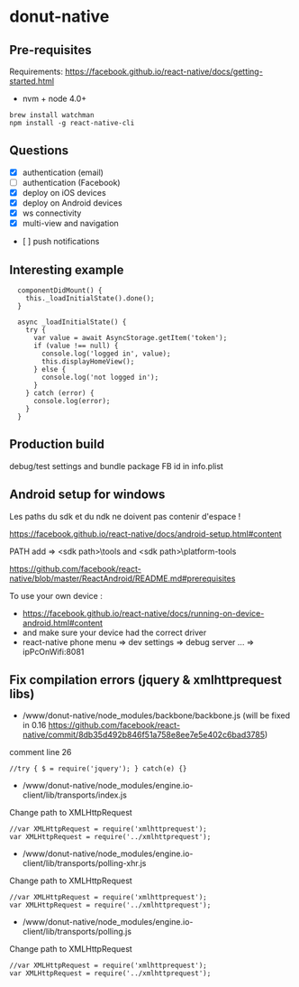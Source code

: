 # donut-native

## Pre-requisites

Requirements: https://facebook.github.io/react-native/docs/getting-started.html

* nvm + node 4.0+

```
brew install watchman
npm install -g react-native-cli
```

## Questions

* [x] authentication (email)
* [ ] authentication (Facebook)
* [x] deploy on iOS devices
* [x] deploy on Android devices
* [x] ws connectivity
* [x] multi-view and navigation
* [ ] push notifications

## Interesting example

```
  componentDidMount() {    
    this._loadInitialState().done();
  }
  
  async _loadInitialState() {
    try {
      var value = await AsyncStorage.getItem('token');
      if (value !== null) {
        console.log('logged in', value);
        this.displayHomeView();
      } else {
        console.log('not logged in');
      }
    } catch (error) {
      console.log(error);
    }
  }
```
  
## Production build
 
debug/test settings and bundle package
FB id in info.plist

## Android setup for windows

Les paths du sdk et du ndk ne doivent pas contenir d'espace !

https://facebook.github.io/react-native/docs/android-setup.html#content

PATH add =>  \<sdk path>\tools and \<sdk path>\platform-tools


https://github.com/facebook/react-native/blob/master/ReactAndroid/README.md#prerequisites

To use your own device :
- https://facebook.github.io/react-native/docs/running-on-device-android.html#content
- and make sure your device had the correct driver
- react-native phone menu => dev settings => debug server ... => ipPcOnWifi:8081 

## Fix compilation errors (jquery & xmlhttprequest libs)

- /www/donut-native/node_modules/backbone/backbone.js (will be fixed in 0.16 https://github.com/facebook/react-native/commit/8db35d492b846f51a758e8ee7e5e402c6bad3785)

comment line 26

```
//try { $ = require('jquery'); } catch(e) {}
```

- /www/donut-native/node_modules/engine.io-client/lib/transports/index.js

Change path to XMLHttpRequest

```
//var XMLHttpRequest = require('xmlhttprequest');
var XMLHttpRequest = require('../xmlhttprequest');
```
 
- /www/donut-native/node_modules/engine.io-client/lib/transports/polling-xhr.js

Change path to XMLHttpRequest

```
//var XMLHttpRequest = require('xmlhttprequest');
var XMLHttpRequest = require('../xmlhttprequest');
```

- /www/donut-native/node_modules/engine.io-client/lib/transports/polling.js

Change path to XMLHttpRequest

```
//var XMLHttpRequest = require('xmlhttprequest');
var XMLHttpRequest = require('../xmlhttprequest');
```